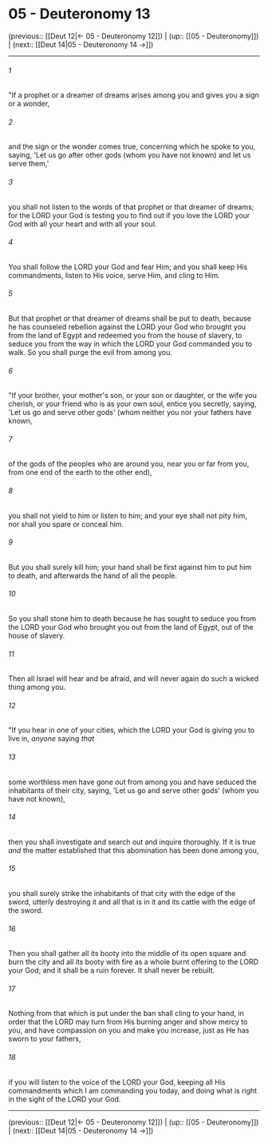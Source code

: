 # 05 - Deuteronomy 13

(previous:: [[Deut 12|← 05 - Deuteronomy 12]]) | (up:: [[05 - Deuteronomy]]) | (next:: [[Deut 14|05 - Deuteronomy 14 →]])

***


###### 1 
"If a prophet or a dreamer of dreams arises among you and gives you a sign or a wonder, 

###### 2 
and the sign or the wonder comes true, concerning which he spoke to you, saying, 'Let us go after other gods (whom you have not known) and let us serve them,' 

###### 3 
you shall not listen to the words of that prophet or that dreamer of dreams; for the LORD your God is testing you to find out if you love the LORD your God with all your heart and with all your soul. 

###### 4 
You shall follow the LORD your God and fear Him; and you shall keep His commandments, listen to His voice, serve Him, and cling to Him. 

###### 5 
But that prophet or that dreamer of dreams shall be put to death, because he has counseled rebellion against the LORD your God who brought you from the land of Egypt and redeemed you from the house of slavery, to seduce you from the way in which the LORD your God commanded you to walk. So you shall purge the evil from among you. 

###### 6 
"If your brother, your mother's son, or your son or daughter, or the wife you cherish, or your friend who is as your own soul, entice you secretly, saying, 'Let us go and serve other gods' (whom neither you nor your fathers have known, 

###### 7 
of the gods of the peoples who are around you, near you or far from you, from one end of the earth to the other end), 

###### 8 
you shall not yield to him or listen to him; and your eye shall not pity him, nor shall you spare or conceal him. 

###### 9 
But you shall surely kill him; your hand shall be first against him to put him to death, and afterwards the hand of all the people. 

###### 10 
So you shall stone him to death because he has sought to seduce you from the LORD your God who brought you out from the land of Egypt, out of the house of slavery. 

###### 11 
Then all Israel will hear and be afraid, and will never again do such a wicked thing among you. 

###### 12 
"If you hear in one of your cities, which the LORD your God is giving you to live in, _anyone_ saying _that_ 

###### 13 
some worthless men have gone out from among you and have seduced the inhabitants of their city, saying, 'Let us go and serve other gods' (whom you have not known), 

###### 14 
then you shall investigate and search out and inquire thoroughly. If it is true _and_ the matter established that this abomination has been done among you, 

###### 15 
you shall surely strike the inhabitants of that city with the edge of the sword, utterly destroying it and all that is in it and its cattle with the edge of the sword. 

###### 16 
Then you shall gather all its booty into the middle of its open square and burn the city and all its booty with fire as a whole burnt offering to the LORD your God; and it shall be a ruin forever. It shall never be rebuilt. 

###### 17 
Nothing from that which is put under the ban shall cling to your hand, in order that the LORD may turn from His burning anger and show mercy to you, and have compassion on you and make you increase, just as He has sworn to your fathers, 

###### 18 
if you will listen to the voice of the LORD your God, keeping all His commandments which I am commanding you today, and doing what is right in the sight of the LORD your God.

***

(previous:: [[Deut 12|← 05 - Deuteronomy 12]]) | (up:: [[05 - Deuteronomy]]) | (next:: [[Deut 14|05 - Deuteronomy 14 →]])
